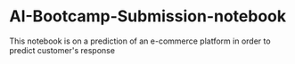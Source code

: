 # AI-Bootcamp-Submission-notebook
This notebook is on a prediction of an e-commerce platform in order to predict customer's response
